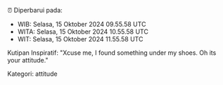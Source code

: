 ⏰ Diperbarui pada:
- WIB: Selasa, 15 Oktober 2024 09.55.58 UTC
- WITA: Selasa, 15 Oktober 2024 10.55.58 UTC
- WIT: Selasa, 15 Oktober 2024 11.55.58 UTC

Kutipan Inspiratif:
"Xcuse me, I found something under my shoes. Oh its your attitude."


Kategori: attitude

